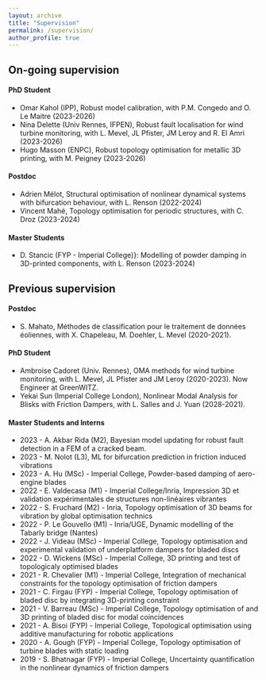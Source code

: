 ```yaml
---
layout: archive
title: "Supervision"
permalink: /supervision/
author_profile: true
---
```


## On-going supervision

#### PhD Student

- Omar Kahol (IPP), Robust model calibration, with P.M. Congedo and O. Le Maitre (2023-2026)
- Nina Delette (Univ Rennes, IFPEN), Robust fault localisation for wind turbine monitoring, with L. Mevel, JL Pfister, JM Leroy and R. El Amri (2023-2026)
- Hugo Masson (ENPC), Robust topology optimisation for metallic 3D printing, with M. Peigney (2023-2026)

#### Postdoc

- Adrien Mélot, Structural optimisation of nonlinear dynamical systems with bifurcation behaviour, with L. Renson (2022-2024) 
- Vincent Mahé, Topology optimisation for periodic structures, with C. Droz (2023-2024)

#### Master Students
- D. Stancic (FYP - Imperial College)}: Modelling of powder damping in 3D-printed components, with L. Renson (2023-2024)

## Previous supervision

#### Postdoc

- S. Mahato, Méthodes de classification pour le traitement de données éoliennes, with X. Chapeleau, M. Doehler, L. Mevel (2020-2021).

#### PhD Student

- Ambroise Cadoret (Univ. Rennes), OMA methods for wind turbine monitoring, with L. Mevel, JL Pfister and JM Leroy (2020-2023). Now Engineer at GreenWITZ.
- Yekai Sun (Imperial College London), Nonlinear Modal Analysis for Blisks with Friction Dampers, with L. Salles and J. Yuan (2028-2021).

#### Master Students and Interns
- 2023 - A. Akbar Rida (M2), Bayesian model updating for robust fault detection in a FEM of a cracked beam.
- 2023 - M. Nolot (L3), ML for bifurcation prediction in friction induced vibrations
- 2023 - A. Hu (MSc)  - Imperial College, Powder-based damping of aero-engine blades
- 2022 - E. Valdecasa (M1)  - Imperial College/Inria, Impression 3D et validation expérimentales de structures non-linéaires vibrantes
- 2022 - S. Fruchard (M2) - Inria, Topology optimisation of 3D beams for vibration by global optimisation technics 
- 2022 - P. Le Gouvello (M1) - Inria/UGE, Dynamic modelling of the Tabarly bridge (Nantes) 
- 2022 - J. Videau (MSc)  - Imperial College, Topology optimisation and experimental validation of underplatform dampers for bladed discs
- 2022 - D. Wickens (MSc)  - Imperial College, 3D printing and test of topologicaly optimised blades
- 2021 - R. Chevalier (M1)  - Imperial College, Integration of mechanical constraints for the topology optimisation of friction dampers
- 2021 - C. Firgau  (FYP) - Imperial College, Topology optimisation of bladed disc by integrating 3D-printing constraint 
- 2021 - V. Barreau (MSc)  - Imperial College, Topology optimisation of and 3D printing of bladed disc for modal coincidences 
- 2021 - A. Bisoi (FYP)  - Imperial College, Topological optimisation using additive manufacturing for robotic applications
- 2020 - A. Gough (FYP)  - Imperial College, Topology optimisation of turbine blades with static loading 
- 2019 - S. Bhatnagar (FYP)  - Imperial College, Uncertainty quantification in the nonlinear dynamics of friction dampers 

<!-----
{% include base_path %}


{% for post in site.supervision %}
  {% include archive-single.html %}
{% endfor %}
------>
